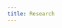 ```yaml
---
title: Research
---
```


<head>
	<style>
		.project {
			vertical-align: top;
			display: grid;
			color: #111;
      height: 100%;
		}

		.project h3 {
			margin-bottom: 0px;
		}

		.project p {
			color: grey;
		}
	</style>
</head>

# Research


<div class="collection-grid">
  {% for item in site.research %}
  <a href="{{item.url | relative_url}}">
    <div class="project">
      <h3>{{ item.title }}</h3>
      <p>{% if item.subtitle %} {{item.subtitle}} {% else %} {{item.excerpt}} {% endif %}</p>
      <div><img src="{{ item.image | relative_url }}"></div>
    </div>
  </a>
  {% endfor %}
</div>

## Research Agenda